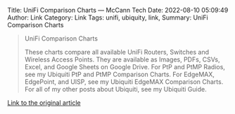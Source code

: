 Title: UniFi Comparison Charts — McCann Tech
Date: 2022-08-10 05:09:49
Author: Link
Category: Link
Tags: unifi, ubiquity, link, 
Summary: UniFi Comparison Charts

> UniFi Comparison Charts
> 
> These charts compare all available UniFi Routers, Switches and Wireless Access Points.
> They are available as Images, PDFs, CSVs, Excel, and Google Sheets on Google Drive.
> For PtP and PtMP Radios, see my Ubiquiti PtP and PtMP Comparison Charts.
> For EdgeMAX, EdgePoint, and UISP, see my Ubiquiti EdgeMAX Comparison Charts.
> For all of my other posts about Ubiquiti, see my Ubiquiti Guide.

[Link to the original article](https://evanmccann.net/blog/ubiquiti/unifi-comparison-charts)
